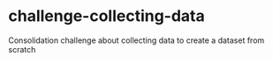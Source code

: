 # challenge-collecting-data
Consolidation challenge about collecting data to create a dataset from scratch
